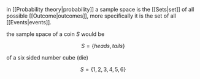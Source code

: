 in [[Probability theory|probability]] a sample space is the [[Sets|set]] of all possible [[Outcome|outcomes]], more specifically it is the set of all [[Events|events]].

the sample space of a coin $S$ would be 

$$
S=\{heads,tails\}
$$

of a six sided number cube (die)

$$
S=\{1,2,3,4,5,6\}
$$

